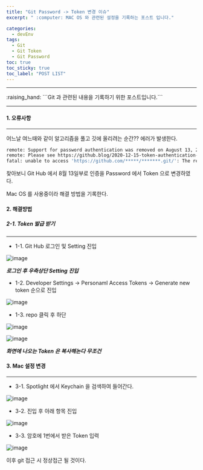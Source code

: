 ```yaml
---
title: "Git Password -> Token 변경 이슈"
excerpt: " :computer: MAC OS 와 관련된 설정을 기록하는 포스트 입니다."

categories:
  - devEnv
tags:
  - Git
  - Git Token
  - Git Password
toc: true
toc_sticky: true
toc_label: "POST LIST"
---
```


<hr>
:raising_hand:  ```Git 과 관련된 내용을 기록하기 위한 포스트입니다.```
<hr>

#### 1. 오류사항

---

어느날 여느때와 같이 알고리즘을 풀고 깃에 올리려는 순간?? 에러가 발생한다.

```bash
remote: Support for password authentication was removed on August 13, 2021. Please use a personal access token instead.
remote: Please see https://github.blog/2020-12-15-token-authentication-requirements-for-git-operations/ for more information.
fatal: unable to access 'https://github.com/*****/*******.git/': The requested URL returned error: 403
```

찾아보니 Git Hub 에서 8월 13일부로 인증을 Password 에서 Token 으로 변경하였다.

Mac OS 를 사용중이라 해결 방법을 기록한다.

#### 2. 해결방법

##### 2-1. Token 발급 받기

---

- 1-1. Git Hub 로그인 및 Setting 진입

![image](https://user-images.githubusercontent.com/56063287/146020620-34c44c04-7533-44fd-ae8f-54d4a78206d1.png)

**_로그인 후 우측상단 Setting 진입_**

- 1-2. Developer Settings -> Personaml Access Tokens -> Generate new token 순으로 진입

![image](https://user-images.githubusercontent.com/56063287/146020740-24290cc6-cf2b-4e13-9ba5-81a7fe819f00.png)

- 1-3. repo 클릭 후 하단

![image](https://user-images.githubusercontent.com/56063287/146020813-dc87d3da-9cf5-4c15-851c-cc7dbb6cfcb2.png)

![image](https://user-images.githubusercontent.com/56063287/146020842-3213bf3b-cbd5-4a8d-846c-4523a44d2102.png)

**_화면에 나오는 Token 은 복사해논다 무조건_**

#### 3. Mac 설정 변경

---

- 3-1. Spotlight 에서 Keychain 을 검색하여 들어간다.

![image](https://user-images.githubusercontent.com/56063287/146021083-e3490df2-61b3-4c32-a524-f092004b51aa.png)

- 3-2. 진입 후 아래 항목 진입

![image](https://user-images.githubusercontent.com/56063287/146021175-104249e6-cdb2-4968-bc3a-44885d286d08.png)

- 3-3. 암호에 1번에서 받은 Token 입력

![image](https://user-images.githubusercontent.com/56063287/146021257-68bcf739-f434-47c3-b68f-450bd08d4eb3.png)

이후 git 접근 시 정상접근 될 것이다.
